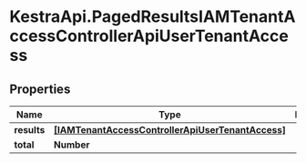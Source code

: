 # KestraApi.PagedResultsIAMTenantAccessControllerApiUserTenantAccess

## Properties

Name | Type | Description | Notes
------------ | ------------- | ------------- | -------------
**results** | [**[IAMTenantAccessControllerApiUserTenantAccess]**](IAMTenantAccessControllerApiUserTenantAccess.md) |  | 
**total** | **Number** |  | 


